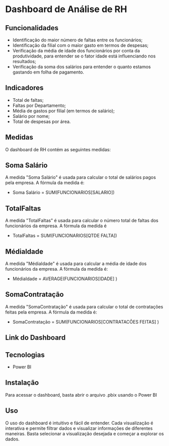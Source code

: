# Dashboard de Análise de RH

## Funcionalidades

- Identificação do maior número de faltas entre os funcionários;
- Identificação da filial com o maior gasto em termos de despesas;
- Verificação da média de idade dos funcionários por conta da produtividade, para entender se o fator idade está influenciando nos resultados;
- Verificação da soma dos salários para entender o quanto estamos gastando em folha de pagamento.

## Indicadores

- Total de faltas;
- Faltas por  Departamento;
- Média de gastos por filial (em termos de salário);
- Salário por nome;
- Total de despesas por área.

## Medidas
O dashboard de RH contém as seguintes medidas:

## Soma Salário

A medida "Soma Salário" é usada para calcular o total de salários pagos pela empresa. A fórmula da medida é:

- Soma Salário = SUM(FUNCIONARIOS[SALARIO])

## TotalFaltas

A medida "TotalFaltas" é usada para calcular o número total de faltas dos funcionários da empresa. A fórmula da medida é

- TotalFaltas = SUM(FUNCIONARIOS[QTDE FALTA])

## MédiaIdade

A medida "MédiaIdade" é usada para calcular a média de idade dos funcionários da empresa. A fórmula da medida é:

-  MédiaIdade = AVERAGE(FUNCIONARIOS[IDADE] )

## SomaContratação

A medida "SomaContratação" é usada para calcular o total de contratações feitas pela empresa. A fórmula da medida é:

- SomaContratação = SUM(FUNCIONARIOS[CONTRATACÕES FEITAS] )




## Link do Dashboard

## Tecnologias

- Power BI

## Instalação

Para acessar o dashboard, basta abrir o arquivo .pbix usando o Power BI

## Uso

O uso do dashboard é intuitivo e fácil de entender. Cada visualização é interativa e permite filtrar dados e visualizar informações de diferentes maneiras. Basta selecionar a visualização desejada e começar a explorar os dados.


